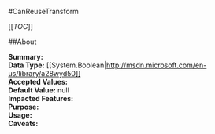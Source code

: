 #CanReuseTransform

[[_TOC_]]

##About

**Summary:**   
**Data Type:** [[System.Boolean|http://msdn.microsoft.com/en-us/library/a28wyd50]]  
**Accepted Values:**   
**Default Value:** null  
**Impacted Features:**   
**Purpose:**   
**Usage:**   
**Caveats:**   

